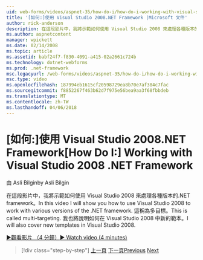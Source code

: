 ```yaml
---
uid: web-forms/videos/aspnet-35/how-do-i/how-do-i-working-with-visual-studio-2008-net-framework
title: '[如何:]使用 Visual Studio 2008.NET Framework |Microsoft 文件'
author: rick-anderson
description: 在這段影片中，我將示範如何使用 Visual Studio 2008 來處理各種版本的.NET framework。 這稱為多目標。 也將會...
ms.author: aspnetcontent
manager: wpickett
ms.date: 02/14/2008
ms.topic: article
ms.assetid: babf24f7-f830-4091-a415-02a2661c724b
ms.technology: dotnet-webforms
ms.prod: .net-framework
msc.legacyurl: /web-forms/videos/aspnet-35/how-do-i/how-do-i-working-with-visual-studio-2008-net-framework
msc.type: video
ms.openlocfilehash: 187994eb1615cf20598729ea8b70e7af384c7fac
ms.sourcegitcommit: f8852267f463b62d7f975e56bea9aa3f68fbbdeb
ms.translationtype: MT
ms.contentlocale: zh-TW
ms.lasthandoff: 04/06/2018
---
```

<a name="how-do-i-working-with-visual-studio-2008-net-framework"></a><span data-ttu-id="f18a8-105">[如何:]使用 Visual Studio 2008.NET Framework</span><span class="sxs-lookup"><span data-stu-id="f18a8-105">[How Do I:] Working with Visual Studio 2008 .NET Framework</span></span>
====================
<span data-ttu-id="f18a8-106">由 Asli Bilgin</span><span class="sxs-lookup"><span data-stu-id="f18a8-106">by Asli Bilgin</span></span>

<span data-ttu-id="f18a8-107">在這段影片中，我將示範如何使用 Visual Studio 2008 來處理各種版本的.NET framework。</span><span class="sxs-lookup"><span data-stu-id="f18a8-107">In this video I will show you how to use Visual Studio 2008 to work with various versions of the .NET framework.</span></span> <span data-ttu-id="f18a8-108">這稱為多目標。</span><span class="sxs-lookup"><span data-stu-id="f18a8-108">This is called multi-targeting.</span></span> <span data-ttu-id="f18a8-109">我也將說明如何在 Visual Studio 2008 中新的範本。</span><span class="sxs-lookup"><span data-stu-id="f18a8-109">I will also cover new templates in Visual Studio 2008.</span></span>

[<span data-ttu-id="f18a8-110">&#9654;觀看影片 （4 分鐘）</span><span class="sxs-lookup"><span data-stu-id="f18a8-110">&#9654; Watch video (4 minutes)</span></span>](https://channel9.msdn.com/Blogs/ASP-NET-Site-Videos/how-do-i-working-with-visual-studio-2008-net-framework)

> [!div class="step-by-step"]
> <span data-ttu-id="f18a8-111">[上一頁](how-do-i-cascading-style-sheets-in-visual-studio-2008.md)
> [下一頁](how-do-i-adding-elements-to-a-css-file-and-create-new-css-on-the-fly.md)</span><span class="sxs-lookup"><span data-stu-id="f18a8-111">[Previous](how-do-i-cascading-style-sheets-in-visual-studio-2008.md)
[Next](how-do-i-adding-elements-to-a-css-file-and-create-new-css-on-the-fly.md)</span></span>
